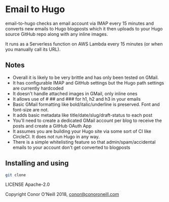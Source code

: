 # Email to Hugo

email-to-hugo checks an email account via IMAP every 15 minutes and converts new emails to Hugo blogposts which it then uploads to your Hugo source GitHub repo along with any inline images.

It runs as a Serverless function on AWS Lambda every 15 minutes (or when you manually call its URL).

## Notes

- Overall it is likely to be very brittle and has only been tested on GMail.
- It has configurable IMAP and GitHub settings but the Hugo path settings are currently hardcoded
- It doesn't handle attached images in GMail, only inline ones
- It allows use of # ## and ### for h1, h2 and h3 in your emails
- Basic GMail formatting like bold/italic/underline is preserved. Font and font-size are not.
- It adds basic metadata like title/date/slug/draft-status to each post
- You'll need to create a dedicated GMail account per blog to receive the posts and create a GitHub OAuth App
- It assumes you are building your Hugo site via some sort of CI like CircleCI. It does not run Hugo in any way.
- There is a simple whitelisting feature so that admin/spam/accidental emails to your account don't get converted to blogposts

## Installing and using

```bash
git clone
```

LICENSE Apache-2.0

Copyright Conor O'Neill 2018, conor@conoroneill.com
